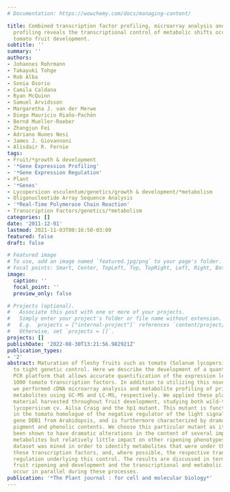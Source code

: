 ```yaml
---
# Documentation: https://wowchemy.com/docs/managing-content/

title: Combined transcription factor profiling, microarray analysis and metabolite
  profiling reveals the transcriptional control of metabolic shifts occurring during
  tomato fruit development.
subtitle: ''
summary: ''
authors:
- Johannes Rohrmann
- Takayuki Tohge
- Rob Alba
- Sonia Osorio
- Camila Caldana
- Ryan McQuinn
- Samuel Arvidsson
- Margaretha J. van der Merwe
- Diego Mauricio Riaño-Pachón
- Bernd Mueller-Roeber
- Zhangjun Fei
- Adriano Nunes Nesi
- James J. Giovannoni
- Alisdair R. Fernie
tags:
- Fruit/*growth & development
- '*Gene Expression Profiling'
- '*Gene Expression Regulation'
- Plant
- '*Genes'
- Lycopersicon esculentum/genetics/growth & development/*metabolism
- Oligonucleotide Array Sequence Analysis
- '*Real-Time Polymerase Chain Reaction'
- Transcription Factors/genetics/*metabolism
categories: []
date: '2011-12-01'
lastmod: 2021-11-03T00:16:50-03:00
featured: false
draft: false

# Featured image
# To use, add an image named `featured.jpg/png` to your page's folder.
# Focal points: Smart, Center, TopLeft, Top, TopRight, Left, Right, BottomLeft, Bottom, BottomRight.
image:
  caption: ''
  focal_point: ''
  preview_only: false

# Projects (optional).
#   Associate this post with one or more of your projects.
#   Simply enter your project's folder or file name without extension.
#   E.g. `projects = ["internal-project"]` references `content/project/deep-learning/index.md`.
#   Otherwise, set `projects = []`.
projects: []
publishDate: '2022-08-30T13:21:56.982921Z'
publication_types:
- '2'
abstract: Maturation of fleshy fruits such as tomato (Solanum lycopersicum) is subject
  to tight genetic control. Here we describe the development of a quantitative real-time
  PCR platform that allows accurate quantification of the expression level of approximately
  1000 tomato transcription factors. In addition to utilizing this novel approach,
  we performed cDNA microarray analysis and metabolite profiling of primary and secondary
  metabolites using GC-MS and LC-MS, respectively. We applied these platforms to pericarp
  material harvested throughout fruit development, studying both wild-type Solanum
  lycopersicum cv. Ailsa Craig and the hp1 mutant. This mutant is functionally deficient
  in the tomato homologue of the negative regulator of the light signal transduction
  gene DDB1 from Arabidopsis, and is furthermore characterized by dramatically increased
  pigment and phenolic contents. We choose this particular mutant as it had previously
  been shown to have dramatic alterations in the content of several important fruit
  metabolites but relatively little impact on other ripening phenotypes. The combined
  dataset was mined in order to identify metabolites that were under the control of
  these transcription factors, and, where possible, the respective transcriptional
  regulation underlying this control. The results are discussed in terms of both programmed
  fruit ripening and development and the transcriptional and metabolic shifts that
  occur in parallel during these processes.
publication: '*The Plant journal : for cell and molecular biology*'
---
```

